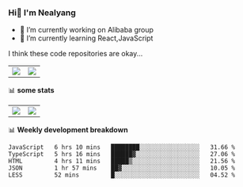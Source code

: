 ### Hi👋 I'm Nealyang

- 🔭 I’m currently working on Alibaba group
- 🌱 I’m currently learning React,JavaScript


I think these code repositories are okay...

<table>
  <tbody>
    <tr>
      <td>
        <a href="https://github.com/Nealyang/React-Express-Blog-Demo">
          <img align="center" src="https://github-readme-stats.vercel.app/api/pin/?username=Nealyang&repo=React-Express-Blog-Demo&theme=chartreuse-dark" />
        </a>
      </td>
       <td>
        <a href="https://github.com/Nealyang/PersonalBlog">
          <img align="center" src="https://github-readme-stats.vercel.app/api/pin/?username=Nealyang&repo=PersonalBlog&theme=chartreuse-dark" />
        </a>
      </td>
    </tr>
  </tbody>
</table>

📊 **some stats**


<table>
  <tbody>
    <tr>
      <td>
          <img align="center" src="https://github-readme-stats.vercel.app/api?username=Nealyang&theme=chartreuse-dark&show_icons=true" />
      </td>
       <td>
          <img align="center" src="https://github-readme-stats.vercel.app/api/top-langs/?username=Nealyang&theme=chartreuse-dark" />
      </td>
    </tr>
  </tbody>
</table>

📊 **Weekly development breakdown**

<!--START_SECTION:waka-->
```text
JavaScript   6 hrs 10 mins   ████████░░░░░░░░░░░░░░░░░   31.66 % 
TypeScript   5 hrs 16 mins   ██████▓░░░░░░░░░░░░░░░░░░   27.06 % 
HTML         4 hrs 11 mins   █████▒░░░░░░░░░░░░░░░░░░░   21.56 % 
JSON         1 hr 57 mins    ██▓░░░░░░░░░░░░░░░░░░░░░░   10.05 % 
LESS         52 mins         █░░░░░░░░░░░░░░░░░░░░░░░░   04.52 % 
```
<!--END_SECTION:waka-->
